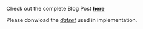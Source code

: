 Check out the complete Blog Post **[here](https://medium.com/@mohitgaikwad2804/overview-fully-convolutional-network-for-semantic-segmentation-b4ef92eeb8c4)**

Please donwload the *[datset](https://drive.google.com/drive/folders/1dBoIIRvtCWbTVMUpWlGYjSiG_D2eCcMU?usp=sharing)* used in implementation. 
